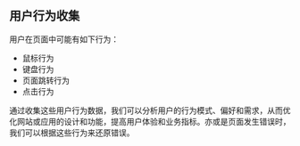 ## 用户行为收集

用户在页面中可能有如下行为：

-   鼠标行为
-   键盘行为
-   页面跳转行为
-   点击行为

通过收集这些用户行为数据，我们可以分析用户的行为模式、偏好和需求，从而优化网站或应用的设计和功能，提高用户体验和业务指标。亦或是页面发生错误时，我们可以根据这些行为来还原错误。
